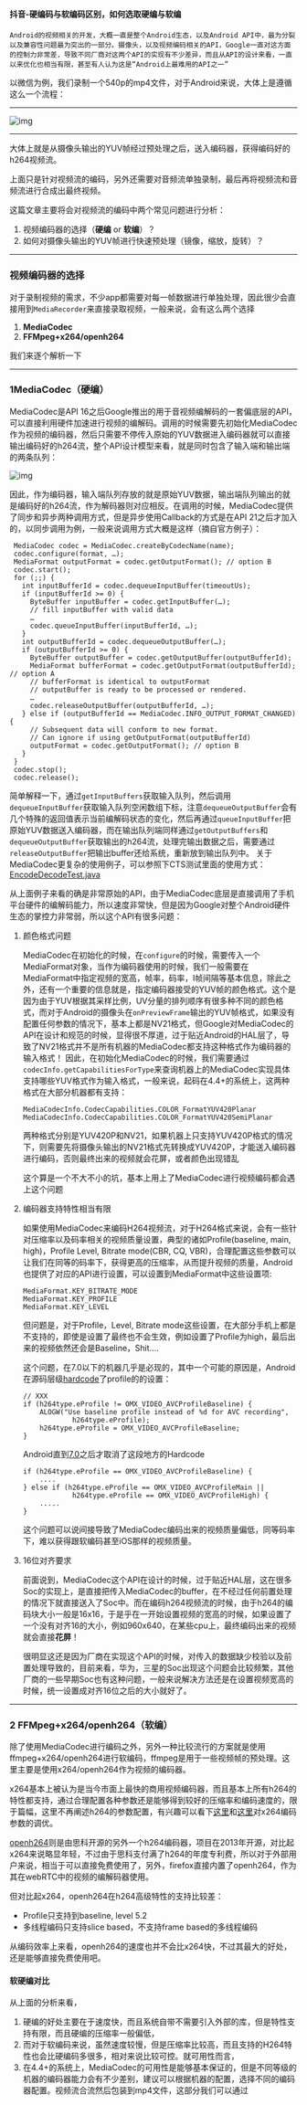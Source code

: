 #### 抖音-硬编码与软编码区别，如何选取硬编与软编

	Android的视频相关的开发，大概一直是整个Android生态，以及Android API中，最为分裂以及兼容性问题最为突出的一部分。摄像头，以及视频编码相关的API，Google一直对这方面的控制力非常差，导致不同厂商对这两个API的实现有不少差异，而且从API的设计来看，一直以来优化也相当有限，甚至有人认为这是“Android上最难用的API之一”

以微信为例，我们录制一个540p的mp4文件，对于Android来说，大体上是遵循这么一个流程：

------

![img](img/encoderProcess.png)

------

大体上就是从摄像头输出的YUV帧经过预处理之后，送入编码器，获得编码好的h264视频流。

上面只是针对视频流的编码，另外还需要对音频流单独录制，最后再将视频流和音频流进行合成出最终视频。

这篇文章主要将会对视频流的编码中两个常见问题进行分析：

1. 视频编码器的选择（**硬编** or **软编**）？
2. 如何对摄像头输出的YUV帧进行快速预处理（镜像，缩放，旋转）？

------

### 视频编码器的选择

对于录制视频的需求，不少app都需要对每一帧数据进行单独处理，因此很少会直接用到`MediaRecorder`来直接录取视频，一般来说，会有这么两个选择

1. **MediaCodec**
2. **FFMpeg+x264/openh264**

我们来逐个解析一下

------

### 1MediaCodec（硬编）

MediaCodec是API 16之后Google推出的用于音视频编解码的一套偏底层的API，可以直接利用硬件加速进行视频的编解码。调用的时候需要先初始化MediaCodec作为视频的编码器，然后只需要不停传入原始的YUV数据进入编码器就可以直接输出编码好的h264流，整个API设计模型来看，就是同时包含了输入端和输出端的两条队列：

![img](img/mediacodec_buffers.png)

因此，作为编码器，输入端队列存放的就是原始YUV数据，输出端队列输出的就是编码好的h264流，作为解码器则对应相反。在调用的时候，MediaCodec提供了同步和异步两种调用方式，但是异步使用Callback的方式是在API 21之后才加入的，以同步调用为例，一般来说调用方式大概是这样（摘自官方例子）：

```
 MediaCodec codec = MediaCodec.createByCodecName(name);
 codec.configure(format, …);
 MediaFormat outputFormat = codec.getOutputFormat(); // option B
 codec.start();
 for (;;) {
   int inputBufferId = codec.dequeueInputBuffer(timeoutUs);
   if (inputBufferId >= 0) {
     ByteBuffer inputBuffer = codec.getInputBuffer(…);
     // fill inputBuffer with valid data
     …
     codec.queueInputBuffer(inputBufferId, …);
   }
   int outputBufferId = codec.dequeueOutputBuffer(…);
   if (outputBufferId >= 0) {
     ByteBuffer outputBuffer = codec.getOutputBuffer(outputBufferId);
     MediaFormat bufferFormat = codec.getOutputFormat(outputBufferId); // option A
     // bufferFormat is identical to outputFormat
     // outputBuffer is ready to be processed or rendered.
     …
     codec.releaseOutputBuffer(outputBufferId, …);
   } else if (outputBufferId == MediaCodec.INFO_OUTPUT_FORMAT_CHANGED) {
     // Subsequent data will conform to new format.
     // Can ignore if using getOutputFormat(outputBufferId)
     outputFormat = codec.getOutputFormat(); // option B
   }
 }
 codec.stop();
 codec.release();
```

简单解释一下，通过`getInputBuffers`获取输入队列，然后调用`dequeueInputBuffer`获取输入队列空闲数组下标，注意`dequeueOutputBuffer`会有几个特殊的返回值表示当前编解码状态的变化，然后再通过`queueInputBuffer`把原始YUV数据送入编码器，而在输出队列端同样通过`getOutputBuffers`和`dequeueOutputBuffer`获取输出的h264流，处理完输出数据之后，需要通过`releaseOutputBuffer`把输出buffer还给系统，重新放到输出队列中。
关于MediaCodec更复杂的使用例子，可以参照下CTS测试里面的使用方式：[EncodeDecodeTest.java](https://android.googlesource.com/platform/cts/+/jb-mr2-release/tests/tests/media/src/android/media/cts/EncodeDecodeTest.java)

从上面例子来看的确是非常原始的API，由于MediaCodec底层是直接调用了手机平台硬件的编解码能力，所以速度非常快，但是因为Google对整个Android硬件生态的掌控力非常弱，所以这个API有很多问题：

1. 颜色格式问题

   MediaCodec在初始化的时候，在`configure`的时候，需要传入一个MediaFormat对象，当作为编码器使用的时候，我们一般需要在MediaFormat中指定视频的宽高，帧率，码率，I帧间隔等基本信息，除此之外，还有一个重要的信息就是，指定编码器接受的YUV帧的颜色格式。这个是因为由于YUV根据其采样比例，UV分量的排列顺序有很多种不同的颜色格式，而对于Android的摄像头在`onPreviewFrame`输出的YUV帧格式，如果没有配置任何参数的情况下，基本上都是NV21格式，但Google对MediaCodec的API在设计和规范的时候，显得很不厚道，过于贴近Android的HAL层了，导致了NV21格式并不是所有机器的MediaCodec都支持这种格式作为编码器的输入格式！ 因此，在初始化MediaCodec的时候，我们需要通过`codecInfo.getCapabilitiesForType`来查询机器上的MediaCodec实现具体支持哪些YUV格式作为输入格式，一般来说，起码在4.4+的系统上，这两种格式在大部分机器都有支持：

   ```
   MediaCodecInfo.CodecCapabilities.COLOR_FormatYUV420Planar
   MediaCodecInfo.CodecCapabilities.COLOR_FormatYUV420SemiPlanar
   ```

   两种格式分别是YUV420P和NV21，如果机器上只支持YUV420P格式的情况下，则需要先将摄像头输出的NV21格式先转换成YUV420P，才能送入编码器进行编码，否则最终出来的视频就会花屏，或者颜色出现错乱

   这个算是一个不大不小的坑，基本上用上了MediaCodec进行视频编码都会遇上这个问题

2. 编码器支持特性相当有限

   如果使用MediaCodec来编码H264视频流，对于H264格式来说，会有一些针对压缩率以及码率相关的视频质量设置，典型的诸如Profile(baseline, main, high)，Profile Level, Bitrate mode(CBR, CQ, VBR)，合理配置这些参数可以让我们在同等的码率下，获得更高的压缩率，从而提升视频的质量，Android也提供了对应的API进行设置，可以设置到MediaFormat中这些设置项:

   ```
   MediaFormat.KEY_BITRATE_MODE
   MediaFormat.KEY_PROFILE
   MediaFormat.KEY_LEVEL
   ```

   但问题是，对于Profile，Level, Bitrate mode这些设置，在大部分手机上都是不支持的，即使是设置了最终也不会生效，例如设置了Profile为high，最后出来的视频依然还会是Baseline，Shit....

   这个问题，在7.0以下的机器几乎是必现的，其中一个可能的原因是，Android在源码层级[hardcode](http://androidxref.com/6.0.1_r10/xref/frameworks/av/media/libstagefright/ACodec.cpp)了profile的的设置：

   ```
   // XXX
   if (h264type.eProfile != OMX_VIDEO_AVCProfileBaseline) {
       ALOGW("Use baseline profile instead of %d for AVC recording",
               h264type.eProfile);
       h264type.eProfile = OMX_VIDEO_AVCProfileBaseline;
   }
   ```

   Android直到[7.0](http://androidxref.com/7.0.0_r1/xref/frameworks/av/media/libstagefright/ACodec.cpp)之后才取消了这段地方的Hardcode

   ```
   if (h264type.eProfile == OMX_VIDEO_AVCProfileBaseline) {
       ....
   } else if (h264type.eProfile == OMX_VIDEO_AVCProfileMain ||
               h264type.eProfile == OMX_VIDEO_AVCProfileHigh) {
       .....
   }
   ```

   这个问题可以说间接导致了MediaCodec编码出来的视频质量偏低，同等码率下，难以获得跟软编码甚至iOS那样的视频质量。

3. 16位对齐要求

   前面说到，MediaCodec这个API在设计的时候，过于贴近HAL层，这在很多Soc的实现上，是直接把传入MediaCodec的buffer，在不经过任何前置处理的情况下就直接送入了Soc中。而在编码h264视频流的时候，由于h264的编码块大小一般是16x16，于是乎在一开始设置视频的宽高的时候，如果设置了一个没有对齐16的大小，例如960x640，在某些cpu上，最终编码出来的视频就会直接**花屏**！

   很明显这还是因为厂商在实现这个API的时候，对传入的数据缺少校验以及前置处理导致的，目前来看，华为，三星的Soc出现这个问题会比较频繁，其他厂商的一些早期Soc也有这种问题，一般来说解决方法还是在设置视频宽高的时候，统一设置成对齐16位之后的大小就好了。

------

### 2  FFMpeg+x264/openh264（软编）

除了使用MediaCodec进行编码之外，另外一种比较流行的方案就是使用ffmpeg+x264/openh264进行软编码，ffmpeg是用于一些视频帧的预处理。这里主要是使用x264/openh264作为视频的编码器。

x264基本上被认为是当今市面上最快的商用视频编码器，而且基本上所有h264的特性都支持，通过合理配置各种参数还是能够得到较好的压缩率和编码速度的，限于篇幅，这里不再阐述h264的参数配置，有兴趣可以看下[这里](https://www.nmm-hd.org/d/index.php?title=X264%E4%BD%BF%E7%94%A8%E4%BB%8B%E7%BB%8D&variant=zh-cn)和[这里](http://www.cnblogs.com/wainiwann/p/5647521.html)对x264编码参数的调优。

[openh264](https://github.com/cisco/openh264)则是由思科开源的另外一个h264编码器，项目在2013年开源，对比起x264来说略显年轻，不过由于思科支付满了h264的年度专利费，所以对于外部用户来说，相当于可以直接免费使用了，另外，firefox直接内置了openh264，作为其在webRTC中的视频的编解码器使用。

但对比起x264，openh264在h264高级特性的支持比较差：

- Profile只支持到baseline, level 5.2
- 多线程编码只支持slice based，不支持frame based的多线程编码

从编码效率上来看，openh264的速度也并不会比x264快，不过其最大的好处，还是能够直接免费使用吧。

#### 软硬编对比

从上面的分析来看，

1. 硬编的好处主要在于速度快，而且系统自带不需要引入外部的库，但是特性支持有限，而且硬编的压缩率一般偏低，
2. 而对于软编码来说，虽然速度较慢，但是压缩率比较高，而且支持的H264特性也会比硬编码多很多，相对来说比较可控。就可用性而言，
3. 在4.4+的系统上，MediaCodec的可用性是能够基本保证的，但是不同等级的机器的编码器能力会有不少差别，建议可以根据机器的配置，选择不同的编码器配置。视频流合流然后包装到mp4文件，这部分我们可以通过

